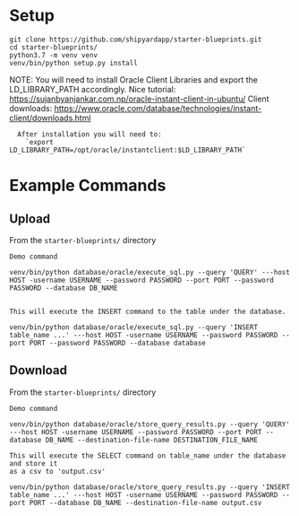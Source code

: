 # Setup

```
git clone https://github.com/shipyardapp/starter-blueprints.git
cd starter-blueprints/
python3.7 -m venv venv
venv/bin/python setup.py install
```

NOTE: You will need to install Oracle Client Libraries and export the LD_LIBRARY_PATH
      accordingly. Nice tutorial: https://sujanbyanjankar.com.np/oracle-instant-client-in-ubuntu/
      Client downloads: https://www.oracle.com/database/technologies/instant-client/downloads.html

      After installation you will need to:
        `export LD_LIBRARY_PATH=/opt/oracle/instantclient:$LD_LIBRARY_PATH`

# Example Commands
## Upload

From the `starter-blueprints/` directory
```
Demo command

venv/bin/python database/oracle/execute_sql.py --query 'QUERY' ---host HOST -username USERNAME --password PASSWORD --port PORT --password PASSWORD --database DB_NAME


This will execute the INSERT command to the table under the database.

venv/bin/python database/oracle/execute_sql.py --query 'INSERT table_name ...' ---host HOST -username USERNAME --password PASSWORD --port PORT --password PASSWORD --database database

```

## Download

From the `starter-blueprints/` directory
```
Demo command

venv/bin/python database/oracle/store_query_results.py --query 'QUERY' ---host HOST -username USERNAME --password PASSWORD --port PORT --database DB_NAME --destination-file-name DESTINATION_FILE_NAME

This will execute the SELECT command on table_name under the database and store it
as a csv to 'output.csv'

venv/bin/python database/oracle/store_query_results.py --query 'INSERT table_name ...' ---host HOST -username USERNAME --password PASSWORD --port PORT --database DB_NAME --destination-file-name output.csv
```
